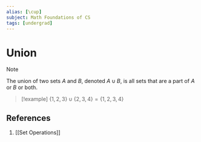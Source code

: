 ```yaml
---
alias: [\cup]
subject: Math Foundations of CS
tags: [undergrad]
---
```

# Union


> [!note]
> The union of two sets $A$ and $B$, denoted $A \cup B$, is all sets that are a part of $A$ or $B$ or both.

> [!example] 
> $\{1,2,3\} \cup \{2,3,4\} = \{1,2,3,4\}$

## References
1. [[Set Operations]]